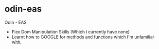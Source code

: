 # odin-eas

Odin - EAS

- Flex Dom Manipulation Skills (Which i currently have none)
- Learnt how to GOOGLE for methods and functions which I'm unfamiliar with.
